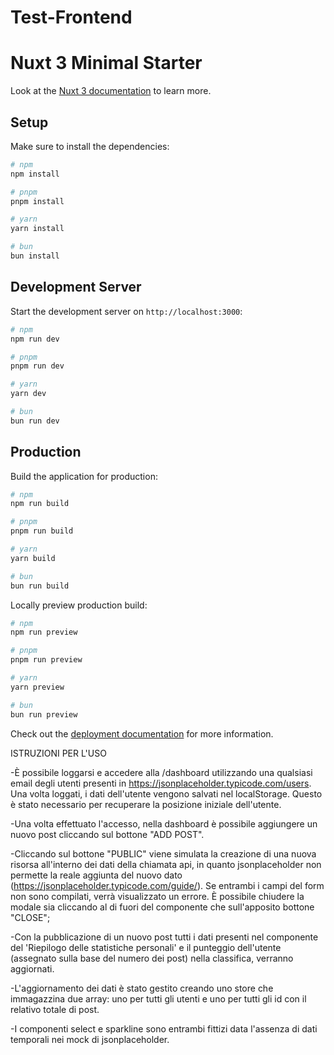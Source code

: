 # Test-Frontend

# Nuxt 3 Minimal Starter

Look at the [Nuxt 3 documentation](https://nuxt.com/docs/getting-started/introduction) to learn more.

## Setup

Make sure to install the dependencies:

```bash
# npm
npm install

# pnpm
pnpm install

# yarn
yarn install

# bun
bun install
```

## Development Server

Start the development server on `http://localhost:3000`:

```bash
# npm
npm run dev

# pnpm
pnpm run dev

# yarn
yarn dev

# bun
bun run dev
```

## Production

Build the application for production:

```bash
# npm
npm run build

# pnpm
pnpm run build

# yarn
yarn build

# bun
bun run build
```

Locally preview production build:

```bash
# npm
npm run preview

# pnpm
pnpm run preview

# yarn
yarn preview

# bun
bun run preview
```

Check out the [deployment documentation](https://nuxt.com/docs/getting-started/deployment) for more information.

ISTRUZIONI PER L'USO

-È possibile loggarsi e accedere alla /dashboard utilizzando una qualsiasi email degli utenti presenti in https://jsonplaceholder.typicode.com/users.
Una volta loggati, i dati dell'utente vengono salvati nel localStorage. Questo è stato necessario per recuperare la posizione iniziale dell'utente.

-Una volta effettuato l'accesso, nella dashboard è possibile aggiungere un nuovo post cliccando sul bottone "ADD POST".

-Cliccando sul bottone "PUBLIC" viene simulata la creazione di una nuova risorsa all'interno dei dati della chiamata api, in quanto jsonplaceholder non permette la reale aggiunta del nuovo dato (https://jsonplaceholder.typicode.com/guide/). Se entrambi i campi del form non sono compilati, verrà visualizzato un errore. È possibile chiudere la modale sia cliccando al di fuori del componente che sull'apposito bottone "CLOSE";

-Con la pubblicazione di un nuovo post tutti i dati presenti nel componente del 'Riepilogo delle statistiche personali' e il punteggio dell'utente (assegnato sulla base del numero dei post) nella classifica, verranno aggiornati.

-L'aggiornamento dei dati è stato gestito creando uno store che immagazzina due array: uno per tutti gli utenti e uno per tutti gli id con il relativo totale di post.

-I componenti select e sparkline sono entrambi fittizi data l'assenza di dati temporali nei mock di jsonplaceholder.
